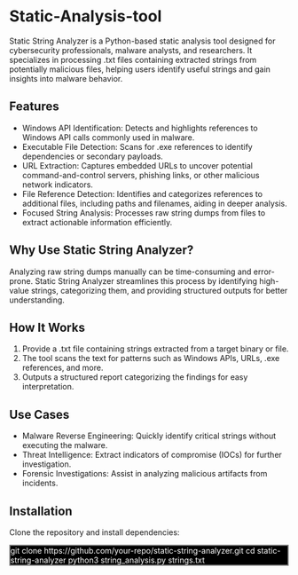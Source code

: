 # Static-Analysis-tool 
Static String Analyzer is a Python-based static analysis tool designed for cybersecurity professionals, malware analysts, and researchers. It specializes in processing .txt files containing extracted strings from potentially malicious files, helping users identify useful strings and gain insights into malware behavior.

## Features
<ul>
<li>Windows API Identification: Detects and highlights references to Windows API calls commonly used in malware.</li>
<li>Executable File Detection: Scans for .exe references to identify dependencies or secondary payloads.</li>
<li>URL Extraction: Captures embedded URLs to uncover potential command-and-control servers, phishing links, or other malicious network indicators.</li>
<li>File Reference Detection: Identifies and categorizes references to additional files, including paths and filenames, aiding in deeper analysis.</li>
<li>Focused String Analysis: Processes raw string dumps from files to extract actionable information efficiently.</li>
</ul>

## Why Use Static String Analyzer?
Analyzing raw string dumps manually can be time-consuming and error-prone. Static String Analyzer streamlines this process by identifying high-value strings, categorizing them, and providing structured outputs for better understanding.

## How It Works
<ol>
  <li>Provide a .txt file containing strings extracted from a target binary or file.</li>
  <li>The tool scans the text for patterns such as Windows APIs, URLs, .exe references, and more.</li>
  <li>Outputs a structured report categorizing the findings for easy interpretation.</li>
</ol>

## Use Cases
<ul>
  <li>Malware Reverse Engineering: Quickly identify critical strings without executing the malware.</li>
  <li>Threat Intelligence: Extract indicators of compromise (IOCs) for further investigation.</li>
  <li>Forensic Investigations: Assist in analyzing malicious artifacts from incidents.</li>
</ul>


## Installation
Clone the repository and install dependencies:

<div style="background-color: black; color: white; border: solid grey 2px;">
git clone https://github.com/your-repo/static-string-analyzer.git
cd static-string-analyzer
python3 string_analysis.py strings.txt </div>
